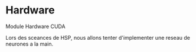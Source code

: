# Hardware
Module Hardware CUDA

Lors des sceances de HSP, nous allons tenter d'implementer une reseau de neurones a la main. 
